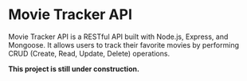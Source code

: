 # Movie Tracker API

Movie Tracker API is a RESTful API built with Node.js, Express, and Mongoose. It allows users to track their favorite movies by performing CRUD (Create, Read, Update, Delete) operations.

**This project is still under construction.**
